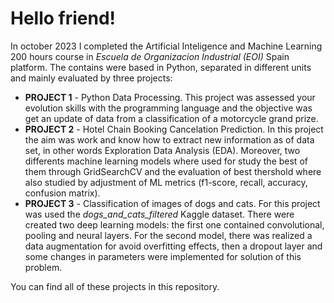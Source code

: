 # Hello friend!

In october 2023 I completed the Artificial Inteligence and Machine Learning 200 hours course in _Escuela de Organizacion Industrial (EOI)_ Spain platform. The contains were based in Python, separated in different units and mainly evaluated by three projects:

* **PROJECT 1** - Python Data Processing. This project was assessed your evolution skills with the programming language and the objective was get an update of data from a classification of a motorcycle grand prize.
* **PROJECT 2** - Hotel Chain Booking Cancelation Prediction. In this project the aim was work and know how to extract new information as of data set, in other words Exploration Data Analysis (EDA). Moreover, two differents machine learning models where used for study the best of them through GridSearchCV and the evaluation of best thershold where also studied by adjustment of ML metrics (f1-score, recall, accuracy, confusion matrix).
*  **PROJECT 3** - Classification of images of dogs and cats. For this project was used the _dogs_and_cats_filtered_ Kaggle dataset. There were created two deep learning models: the first one contained convolutional, pooling and neural layers. For the second model, there was realized a data augmentation for avoid overfitting effects, then a dropout layer and some changes in parameters were implemented for solution of this problem.

You can find all of these projects in this repository.
